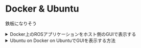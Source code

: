 # Docker & Ubuntu

鉄板になりそう
<details><summary>Docker上のROSアプリケーションをホスト側のGUIで表示する</summary>
 
[Docker上のROSアプリケーションをホスト側のGUIで表示する](https://qiita.com/chikuta/items/a62cd1d8d945f9b826b1#:~:text=Docker%E4%B8%8A%E3%81%AEROS%E3%82%A2%E3%83%97%E3%83%AA%E3%82%B1%E3%83%BC%E3%82%B7%E3%83%A7%E3%83%B3%E3%82%92%E3%83%9B%E3%82%B9%E3%83%88%E5%81%B4%E3%81%AEGUI%E3%81%A7%E8%A1%A8%E7%A4%BA%E3%81%99%E3%82%8B)

</details>



<details><summary>Ubuntu on Docker on UbuntuでGUIを表示する方法</summary>
  
https://qiita.com/mocobt/items/726024fa1abf54d843e1
 
</details>
